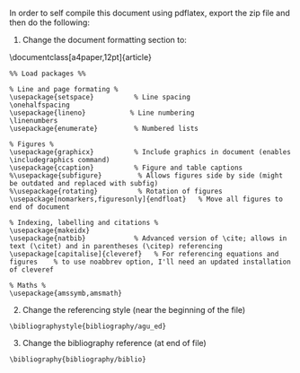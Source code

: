 In order to self compile this document using pdflatex, export the zip file and then
do the following:  

1. Change the document formatting section to:

\documentclass[a4paper,12pt]{article}

```
%% Load packages %%

% Line and page formating %
\usepackage{setspace}          % Line spacing
\onehalfspacing 
\usepackage{lineno}           % Line numbering
\linenumbers
\usepackage{enumerate}         % Numbered lists
  
% Figures %
\usepackage{graphicx}          % Include graphics in document (enables \includegraphics command)
\usepackage{ccaption}          % Figure and table captions
%\usepackage{subfigure}         % Allows figures side by side (might be outdated and replaced with subfig)
%\usepackage{rotating}          % Rotation of figures
\usepackage[nomarkers,figuresonly]{endfloat}   % Move all figures to end of document

% Indexing, labelling and citations %
\usepackage{makeidx} 
\usepackage{natbib}            % Advanced version of \cite; allows in text (\citet) and in parentheses (\citep) referencing
\usepackage[capitalise]{cleveref}   % For referencing equations and figures    % to use noabbrev option, I'll need an updated installation of cleveref

% Maths %
\usepackage{amssymb,amsmath}

```

2. Change the referencing style (near the beginning of the file)

```\bibliographystyle{bibliography/agu_ed} ```


3. Change the bibliography reference (at end of file)

```\bibliography{bibliography/biblio}```